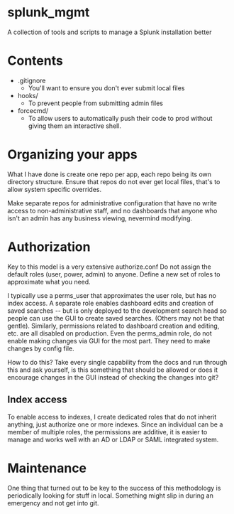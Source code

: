 # splunk_mgmt
A collection of tools and scripts to manage a Splunk installation better

# Contents

* .gitignore
  - You'll want to ensure you don't ever submit local files
* hooks/
  - To prevent people from submitting admin files
* forcecmd/
  - To allow users to automatically push their code to prod without giving them an interactive shell.

# Organizing your apps

What I have done is create one repo per app, each repo being its own directory structure.
Ensure that repos do not ever get local files, that's to allow system specific overrides.

Make separate repos for administrative configuration that have no write access to non-administrative staff, and no dashboards that anyone who isn't an admin has any business viewing, nevermind modifying.  

# Authorization

Key to this model is a very extensive authorize.conf  Do not assign the default roles (user, power, admin) to anyone.  Define a new set of roles to approximate what you need.

I typically use a perms_user that approximates the user role, but has no index access.  A separate role enables dashboard edits and creation of saved searches -- but is only deployed to the development search head so people can use the GUI to create saved searches.  (Others may not be that gentle).  Similarly, permissions related to dashboard creation and editing, etc. are all disabled on production.  Even the perms_admin role, do not enable making changes via GUI for the most part.  They need to make changes by config file.  

How to do this?  Take every single capability from the docs and run through this and ask yourself, is this something that should be allowed or does it encourage changes in the GUI instead of checking the changes into git?  

## Index access

To enable access to indexes, I create dedicated roles that do not inherit anything, just authorize one or more indexes.  Since an individual can be a member of multiple roles, the permissions are additive, it is easier to manage and works well with an AD or LDAP or SAML integrated system.

# Maintenance

One thing that turned out to be key to the success of this methodology is periodically looking
for stuff in local.  Something might slip in during an emergency and not get into git.
